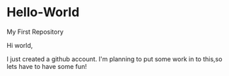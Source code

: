 # Hello-World
My First Repository 

Hi world, 

I just created a github account.
I'm planning to put some work in to this,so lets have to have some fun!
